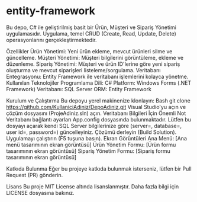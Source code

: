 # entity-framework
Bu depo, C# ile geliştirilmiş basit bir Ürün, Müşteri ve Sipariş Yönetimi uygulamasıdır. Uygulama, temel CRUD (Create, Read, Update, Delete) operasyonlarını gerçekleştirmektedir.

Özellikler
Ürün Yönetimi: Yeni ürün ekleme, mevcut ürünleri silme ve güncelleme.
Müşteri Yönetimi: Müşteri bilgilerini görüntüleme, ekleme ve düzenleme.
Sipariş Yönetimi: Müşteri ve ürün ID'lerine göre yeni sipariş oluşturma ve mevcut siparişleri listeleme/sorgulama.
Veritabanı Entegrasyonu: Entity Framework ile veritabanı işlemlerini kolayca yönetme.
Kullanılan Teknolojiler
Programlama Dili: C#
Platform: Windows Forms (.NET Framework)
Veritabanı: SQL Server
ORM: Entity Framework

Kurulum ve Çalıştırma
Bu depoyu yerel makinenize klonlayın:
Bash
git clone https://github.com/KullaniciAdiniz/DepoAdiniz.git
Visual Studio'yu açın ve çözüm dosyasını (ProjeAdiniz.sln) açın.
Veritabanı Bilgileri İçin Önemli Not
Veritabanı bağlantı ayarları App.config dosyasında bulunmaktadır. Lütfen bu dosyayı açarak kendi SQL Server bilgilerinize göre (server=, database=, user id=, password=) güncelleyiniz.
Çözümü derleyin (Build Solution).
Uygulamayı çalıştırın (F5 tuşuna basın).
Ekran Görüntüleri
Ana Menü: [Ana menü tasarımının ekran görüntüsü]
Ürün Yönetim Formu: [Ürün formu tasarımının ekran görüntüsü]
Sipariş Yönetim Formu: [Sipariş formu tasarımının ekran görüntüsü]

Katkıda Bulunma
Eğer bu projeye katkıda bulunmak isterseniz, lütfen bir Pull Request (PR) gönderin.

Lisans
Bu proje MIT License altında lisanslanmıştır. Daha fazla bilgi için LICENSE dosyasına bakınız.
